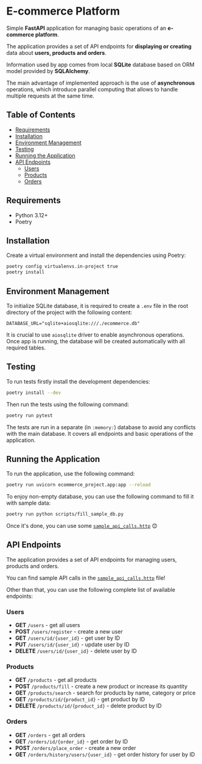 # E-commerce Platform
Simple **FastAPI** application for managing basic operations of an **e-commerce platform**.

The application provides a set of API endpoints for **displaying or creating** data about **users, products and orders**.

Information used by app comes from local **SQLite** database based on ORM model provided by **SQLAlchemy**.

The main advantage of implemented approach is the use of **asynchronous** operations, 
which introduce parallel computing that allows to handle multiple requests at the same time.

## Table of Contents
- [Requirements](#requirements)
- [Installation](#installation)
- [Environment Management](#environment-management)
- [Testing](#testing)
- [Running the Application](#running-the-application)
- [API Endpoints](#api-endpoints)
  - [Users](#users)
  - [Products](#products)
  - [Orders](#orders)

## Requirements
- Python 3.12+
- Poetry

## Installation
Create a virtual environment and install the dependencies using Poetry:
```bash
poetry config virtualenvs.in-project true
poetry install
```

## Environment Management
To initialize SQLite database, it is required to create a `.env` file in the root directory of the project with the following content:
```
DATABASE_URL="sqlite+aiosqlite:///./ecommerce.db"
```
It is crucial to use `aiosqlite` driver to enable asynchronous operations.
Once app is running, the database will be created automatically with all required tables.

## Testing
To run tests firstly install the development dependencies:
```bash
poetry install --dev
```
Then run the tests using the following command:
```bash
poetry run pytest
```
The tests are run in a separate (in `:memory:`) database to avoid any conflicts with the main database.
It covers all endpoints and basic operations of the application.


## Running the Application
To run the application, use the following command:
```bash
poetry run uvicorn ecommerce_project.app:app --reload
```
To enjoy non-empty database, you can use the following command to fill it with sample data:
```bash
poetry run python scripts/fill_sample_db.py
```
Once it's done, you can use some [`sample_api_calls.http`](scripts/sample_api_calls.http) 😊


## API Endpoints
The application provides a set of API endpoints for managing users, products and orders.

You can find sample API calls in the [`sample_api_calls.http`](scripts/sample_api_calls.http) file!

Other than that, you can use the following complete list of available endpoints:
### Users
- **GET** `/users` - get all users
- **POST** `/users/register` - create a new user
- **GET** `/users/id/{user_id}` - get user by ID
- **PUT** `/users/id/{user_id}` - update user by ID
- **DELETE** `/users/id/{user_id}` - delete user by ID

### Products
- **GET** `/products` - get all products
- **POST** `/products/fill` - create a new product or increase its quantity
- **GET** `/products/search` - search for products by name, category or price
- **GET** `/products/id/{product_id}` - get product by ID
- **DELETE** `/products/id/{product_id}` - delete product by ID

### Orders
- **GET** `/orders` - get all orders
- **GET** `/orders/id/{order_id}` - get order by ID
- **POST** `/orders/place_order` - create a new order
- **GET** `/orders/history/users/{user_id}` - get order history for user by ID
